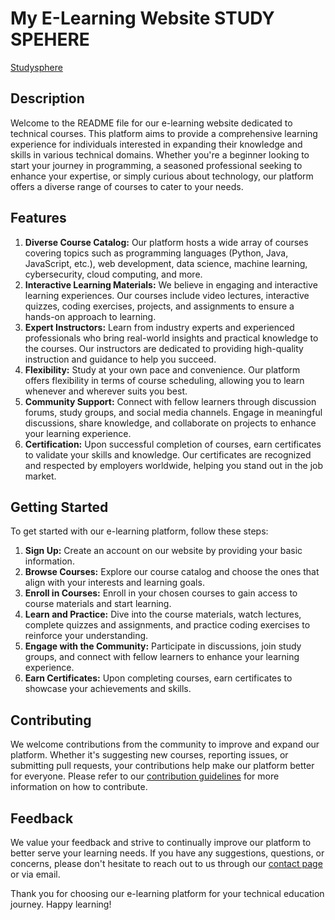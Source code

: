 # My E-Learning Website STUDY SPEHERE
[Studysphere](https://studyspher.vercel.app)
## Description
Welcome to the README file for our e-learning website dedicated to technical courses. This platform aims to provide a comprehensive learning experience for individuals interested in expanding their knowledge and skills in various technical domains. Whether you're a beginner looking to start your journey in programming, a seasoned professional seeking to enhance your expertise, or simply curious about technology, our platform offers a diverse range of courses to cater to your needs.

## Features
1. **Diverse Course Catalog:** Our platform hosts a wide array of courses covering topics such as programming languages (Python, Java, JavaScript, etc.), web development, data science, machine learning, cybersecurity, cloud computing, and more.
2. **Interactive Learning Materials:** We believe in engaging and interactive learning experiences. Our courses include video lectures, interactive quizzes, coding exercises, projects, and assignments to ensure a hands-on approach to learning.
3. **Expert Instructors:** Learn from industry experts and experienced professionals who bring real-world insights and practical knowledge to the courses. Our instructors are dedicated to providing high-quality instruction and guidance to help you succeed.
4. **Flexibility:** Study at your own pace and convenience. Our platform offers flexibility in terms of course scheduling, allowing you to learn whenever and wherever suits you best.
5. **Community Support:** Connect with fellow learners through discussion forums, study groups, and social media channels. Engage in meaningful discussions, share knowledge, and collaborate on projects to enhance your learning experience.
6. **Certification:** Upon successful completion of courses, earn certificates to validate your skills and knowledge. Our certificates are recognized and respected by employers worldwide, helping you stand out in the job market.

## Getting Started
To get started with our e-learning platform, follow these steps:
1. **Sign Up:** Create an account on our website by providing your basic information.
2. **Browse Courses:** Explore our course catalog and choose the ones that align with your interests and learning goals.
3. **Enroll in Courses:** Enroll in your chosen courses to gain access to course materials and start learning.
4. **Learn and Practice:** Dive into the course materials, watch lectures, complete quizzes and assignments, and practice coding exercises to reinforce your understanding.
5. **Engage with the Community:** Participate in discussions, join study groups, and connect with fellow learners to enhance your learning experience.
6. **Earn Certificates:** Upon completing courses, earn certificates to showcase your achievements and skills.

## Contributing
We welcome contributions from the community to improve and expand our platform. Whether it's suggesting new courses, reporting issues, or submitting pull requests, your contributions help make our platform better for everyone. Please refer to our [contribution guidelines](CONTRIBUTING.md) for more information on how to contribute.

## Feedback
We value your feedback and strive to continually improve our platform to better serve your learning needs. If you have any suggestions, questions, or concerns, please don't hesitate to reach out to us through our [contact page](CONTACT.md) or via email.

Thank you for choosing our e-learning platform for your technical education journey. Happy learning!
